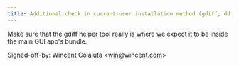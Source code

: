 ```yaml
---
title: Additional check in current-user installation method (gdiff, ddf9172)
---
```


Make sure that the gdiff helper tool really is where we expect it to be inside the main GUI app's bundle.

Signed-off-by: Wincent Colaiuta &lt;win@wincent.com&gt;
